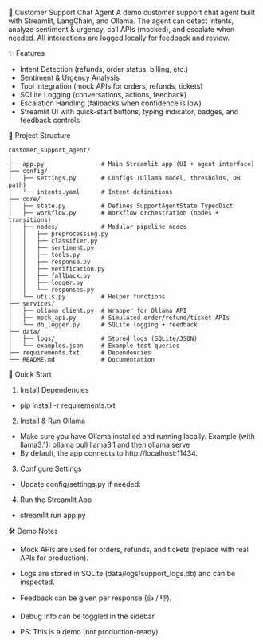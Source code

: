🤖 Customer Support Chat Agent
A demo customer support chat agent built with Streamlit, LangChain, and Ollama.
The agent can detect intents, analyze sentiment & urgency, call APIs (mocked), and escalate when needed. All interactions are logged locally for feedback and review.

✨ Features
- Intent Detection (refunds, order status, billing, etc.)
- Sentiment & Urgency Analysis
- Tool Integration (mock APIs for orders, refunds, tickets)
- SQLite Logging (conversations, actions, feedback)
- Escalation Handling (fallbacks when confidence is low)
- Streamlit UI with quick-start buttons, typing indicator, badges, and feedback controls


📂 Project Structure
```text
customer_support_agent/
│
├── app.py                # Main Streamlit app (UI + agent interface)
├── config/
│   ├── settings.py       # Configs (Ollama model, thresholds, DB path)
│   └── intents.yaml      # Intent definitions
├── core/
│   ├── state.py          # Defines SupportAgentState TypedDict
│   ├── workflow.py       # Workflow orchestration (nodes + transitions)
│   ├── nodes/            # Modular pipeline nodes
│   │   ├── preprocessing.py
│   │   ├── classifier.py
│   │   ├── sentiment.py
│   │   ├── tools.py
│   │   ├── response.py
│   │   ├── verification.py
│   │   ├── fallback.py
│   │   ├── logger.py
│   │   └── responses.py
│   └── utils.py          # Helper functions
├── services/
│   ├── ollama_client.py  # Wrapper for Ollama API
│   ├── mock_api.py       # Simulated order/refund/ticket APIs
│   └── db_logger.py      # SQLite logging + feedback
├── data/
│   ├── logs/             # Stored logs (SQLite/JSON)
│   └── examples.json     # Example test queries
├── requirements.txt      # Dependencies
└── README.md             # Documentation
```


🚀 Quick Start

1. Install Dependencies
- pip install -r requirements.txt

2. Install & Run Ollama
- Make sure you have Ollama installed and running locally.
Example (with llama3.1): ollama pull llama3.1 and then ollama serve
- By default, the app connects to http://localhost:11434.

3. Configure Settings
- Update config/settings.py if needed:

4. Run the Streamlit App
- streamlit run app.py


🛠 Demo Notes
- Mock APIs are used for orders, refunds, and tickets (replace with real APIs for production).
- Logs are stored in SQLite (data/logs/support_logs.db) and can be inspected.
- Feedback can be given per response (👍 / 👎).
- Debug Info can be toggled in the sidebar.

- PS: This is a demo (not production-ready).




